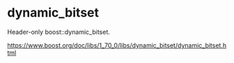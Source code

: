 # dynamic_bitset

Header-only boost::dynamic_bitset.

https://www.boost.org/doc/libs/1_70_0/libs/dynamic_bitset/dynamic_bitset.html
